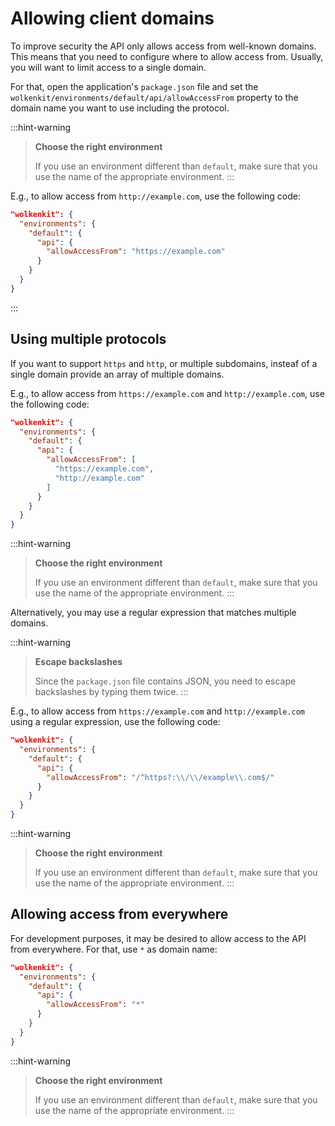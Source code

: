 # Allowing client domains

To improve security the API only allows access from well-known domains. This means that you need to configure where to allow access from. Usually, you will want to limit access to a single domain.

For that, open the application's `package.json` file and set the `wolkenkit/environments/default/api/allowAccessFrom` property to the domain name you want to use including the protocol.

:::hint-warning
> **Choose the right environment**
>
> If you use an environment different than `default`, make sure that you use the name of the appropriate environment.
:::

E.g., to allow access from `http://example.com`, use the following code:

```json
"wolkenkit": {
  "environments": {
    "default": {
      "api": {
        "allowAccessFrom": "https://example.com"
      }
    }      
  }
}
```
:::

## Using multiple protocols

If you want to support `https` and `http`, or multiple subdomains, insteaf of a single domain provide an array of multiple domains.

E.g., to allow access from `https://example.com` and `http://example.com`, use the following code:

```json
"wolkenkit": {
  "environments": {
    "default": {
      "api": {
        "allowAccessFrom": [
          "https://example.com",
          "http://example.com"
        ]
      }
    }
  }
}
```

:::hint-warning
> **Choose the right environment**
>
> If you use an environment different than `default`, make sure that you use the name of the appropriate environment.
:::

Alternatively, you may use a regular expression that matches multiple domains.

:::hint-warning
> **Escape backslashes**
>
> Since the `package.json` file contains JSON, you need to escape backslashes by typing them twice.
:::

E.g., to allow access from `https://example.com` and `http://example.com` using a regular expression, use the following code:

```json
"wolkenkit": {
  "environments": {
    "default": {
      "api": {
        "allowAccessFrom": "/^https?:\\/\\/example\\.com$/"
      }
    }
  }
}
```

:::hint-warning
> **Choose the right environment**
>
> If you use an environment different than `default`, make sure that you use the name of the appropriate environment.
:::

## Allowing access from everywhere

For development purposes, it may be desired to allow access to the API from everywhere. For that, use `*` as domain name:

```json
"wolkenkit": {
  "environments": {
    "default": {
      "api": {
        "allowAccessFrom": "*"
      }
    }
  }
}
```

:::hint-warning
> **Choose the right environment**
>
> If you use an environment different than `default`, make sure that you use the name of the appropriate environment.
:::
